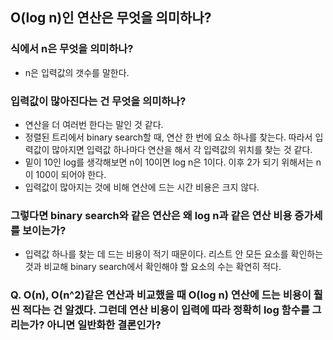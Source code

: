 ## O(log n)인 연산은 무엇을 의미하나?

### 식에서 n은 무엇을 의미하나?
- n은 입력값의 갯수를 말한다.

### 입력값이 많아진다는 건 무엇을 의미하나?
- 연산을 더 여러번 한다는 말인 것 같다.
- 정렬된 트리에서 binary search할 때, 연산 한 번에 요소 하나를 찾는다. 따라서 입력값이 많아지면 입력값 하나마다 연산을 해서 각 입력값의 위치를 찾는 것 같다.
- 밑이 10인 log를 생각해보면 n이 10이면 log n은 1이다. 이후 2가 되기 위해서는 n이 100이 되어야 한다.
- 입력값이 많아지는 것에 비해 연산에 드는 시간 비용은 크지 않다.

### 그렇다면 binary search와 같은 연산은 왜 log n과 같은 연산 비용 증가세를 보이는가?
- 입력값 하나를 찾는 데 드는 비용이 적기 때문이다. 리스트 안 모든 요소를 확인하는 것과 비교해 binary search에서 확인해야 할 요소의 수는 확연히 적다.

### Q. O(n), O(n^2)같은 연산과 비교했을 때 O(log n) 연산에 드는 비용이 훨씬 적다는 건 알겠다. 그런데 연산 비용이 입력에 따라 정확히 log 함수를 그리는가? 아니면 일반화한 결론인가?
